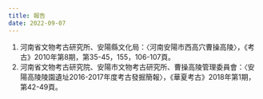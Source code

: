 ```yaml
---
title: 報告
date: 2022-09-07
---
```


1. 河南省文物考古研究所、安陽縣文化局：〈河南安陽市西高穴曹操高陵〉，《考古》2010年第8期，第35-45，155，106-107頁。
2. 河南省文物考古研究院、安陽市文物考古研究所、曹操高陵管理委員會：〈安陽高陵陵園遺址2016-2017年度考古發掘簡報〉，《華夏考古》2018年第1期，第42-49頁。